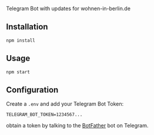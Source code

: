 Telegram Bot with updates for wohnen-in-berlin.de

## Installation

```
npm install
```

## Usage

```
npm start
```

## Configuration

Create a `.env` and add your Telegram Bot Token:

```
TELEGRAM_BOT_TOKEN=1234567...
```

obtain a token by talking to the [BotFather](https://core.telegram.org/bots#botfather) bot on Telegram.
